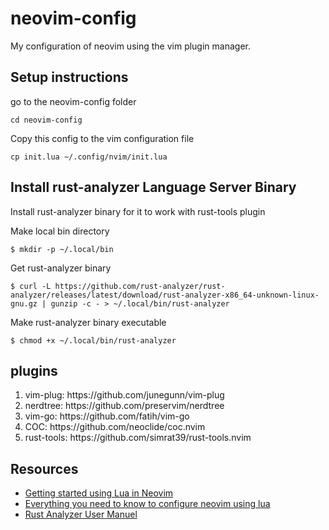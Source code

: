 # neovim-config
My configuration of neovim using the vim plugin manager.

## Setup instructions

go to the neovim-config folder
```
cd neovim-config
```
Copy this config to the vim configuration file
```
cp init.lua ~/.config/nvim/init.lua
```

## Install rust-analyzer Language Server Binary
Install rust-analyzer binary for it to work with rust-tools plugin

Make local bin directory
```
$ mkdir -p ~/.local/bin
```

Get rust-analyzer binary
```
$ curl -L https://github.com/rust-analyzer/rust-analyzer/releases/latest/download/rust-analyzer-x86_64-unknown-linux-gnu.gz | gunzip -c - > ~/.local/bin/rust-analyzer
```

Make rust-analyzer binary executable
```
$ chmod +x ~/.local/bin/rust-analyzer
```


## plugins
<ol>
  <li> vim-plug: https://github.com/junegunn/vim-plug </li>
  <li> nerdtree: https://github.com/preservim/nerdtree </li>
  <li> vim-go: https://github.com/fatih/vim-go </li>
  <li> COC: https://github.com/neoclide/coc.nvim </li>
  <li> rust-tools: https://github.com/simrat39/rust-tools.nvim </li>
</ol>

## Resources
* [Getting started using Lua in Neovim](https://github.com/nanotee/nvim-lua-guide#defining-mappings)
* [Everything you need to know to configure neovim using lua](https://vonheikemen.github.io/devlog/tools/configuring-neovim-using-lua/)
* [Rust Analyzer User Manuel](https://rust-analyzer.github.io/manual.html#rust-analyzer-language-server-binary)
